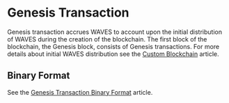 # Genesis Transaction

Genesis transaction accrues WAVES to account upon the initial distribution of WAVES during the creation of the blockchain. The first block of the blockchain, the Genesis block, consists of Genesis transactions. For more details about initial WAVES distribution see the [Custom Blockchain](/en/waves-node/private-waves-network) article.

## Binary Format

See the [Genesis Transaction Binary Format](/en/blockchain/binary-format/transaction-binary-format/genesis-transaction-binary-format) article.
